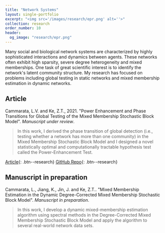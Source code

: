 ```yaml
---
title: "Network Systems"
layout: single-portfolio
excerpt: "<img src='/images/research/epr.png' alt=''>"
collection: research
order_number: 10
header: 
  og_image: "research/epr.png"
---
```

Many social and biological network systems are characterized by highly sophisticated interactions and dynamics between agents. These networks often exhibit high sparsity, severe degree heterogeneity and mixed memberships. One task of great scientific interest is to identify the network's latent community structure. My research has focused on problems including global testing in static networks and mixed membership estimation in dynamic networks.

## Article

Cammarata, L.V. and Ke, Z.T., 2021. "Power Enhancement and Phase Transitions for Global Testing of the Mixed Membership Stochastic Block Model". *Manuscript under review*.

> In this work, I derived the phase transition of global detection (i.e., testing whether a network has more than one community) in the Mixed Membership Stochastic Block Model and I designed a novel statistically optimal and computationally tractable hypothesis test called the Power-Enhancement Test.
> 
[Article](){: .btn--research} [GitHub Repo](){: .btn--research}

## Manuscript in preparation

Cammarata, L., Jiang, K., Jin, J. and Ke, Z.T.. "Mixed Membership Estimation in the Dynamic Degree-Corrected Mixed Membership Stochastic Block Model". *Manuscript in preparation*.

> In this work, I develop a dynamic mixed-membership estimation algorithm using spectral methods in the Degree-Corrected Mixed Membership Stochastic Block Model and apply the algorithm to several real-world network data sets.
